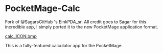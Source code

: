 # PocketMage-Calc
Fork of @SagarsGitHub 's  EinkPDA_sr. All credit goes to Sagar for this incredible app, I simply ported it to the new PocketMage application format.

[calc_ICON.bmp](https://github.com/user-attachments/files/22290302/calc_ICON.bmp)

This is a fully-featured calculator app for the PocketMage.
